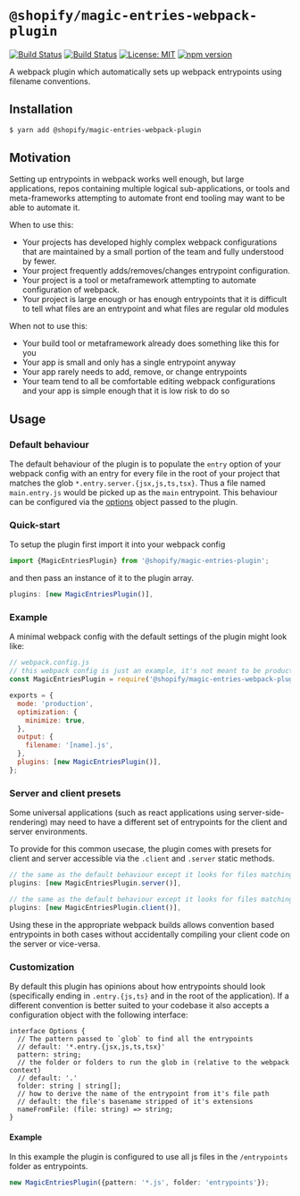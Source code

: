 # `@shopify/magic-entries-webpack-plugin`

[![Build Status](https://github.com/Shopify/quilt/workflows/Node-CI/badge.svg?branch=master)](https://github.com/Shopify/quilt/actions?query=workflow%3ANode-CI)
[![Build Status](https://github.com/Shopify/quilt/workflows/Ruby-CI/badge.svg?branch=master)](https://github.com/Shopify/quilt/actions?query=workflow%3ARuby-CI)
[![License: MIT](https://img.shields.io/badge/License-MIT-green.svg)](LICENSE.md) [![npm version](https://badge.fury.io/js/%40shopify%2Fmagic-entries-webpack-plugin.svg)](https://badge.fury.io/js/%40shopify%2Fmagic-entries-webpack-plugin.svg)

A webpack plugin which automatically sets up webpack entrypoints using filename conventions.

## Installation

```bash
$ yarn add @shopify/magic-entries-webpack-plugin
```

## Motivation

Setting up entrypoints in webpack works well enough, but large applications, repos containing multiple logical sub-applications, or tools and meta-frameworks attempting to automate front end tooling may want to be able to automate it.

When to use this:

- Your projects has developed highly complex webpack configurations that are maintained by a small portion of the team and fully understood by fewer.
- Your project frequently adds/removes/changes entrypoint configuration.
- Your project is a tool or metaframework attempting to automate configuration of webpack.
- Your project is large enough or has enough entrypoints that it is difficult to tell what files are an entrypoint and what files are regular old modules

When not to use this:

- Your build tool or metaframework already does something like this for you
- Your app is small and only has a single entrypoint anyway
- Your app rarely needs to add, remove, or change entrypoints
- Your team tend to all be comfortable editing webpack configurations and your app is simple enough that it is low risk to do so

## Usage

### Default behaviour

The default behaviour of the plugin is to populate the `entry` option of your webpack config with an entry for every file in the root of your project that matches the glob `*.entry.server.{jsx,js,ts,tsx}`. Thus a file named `main.entry.js` would be picked up as the `main` entrypoint. This behaviour can be configured via the [options](#options) object passed to the plugin.

### Quick-start

To setup the plugin first import it into your webpack config

```js
import {MagicEntriesPlugin} from '@shopify/magic-entries-plugin';
```

and then pass an instance of it to the plugin array.

```js
plugins: [new MagicEntriesPlugin()],
```

### Example

A minimal webpack config with the default settings of the plugin might look like:

```javascript
// webpack.config.js
// this webpack config is just an example, it's not meant to be production ready or anything
const MagicEntriesPlugin = require('@shopify/magic-entries-webpack-plugin');

exports = {
  mode: 'production',
  optimization: {
    minimize: true,
  },
  output: {
    filename: '[name].js',
  },
  plugins: [new MagicEntriesPlugin()],
};
```

### Server and client presets

Some universal applications (such as react applications using server-side-rendering) may need to have a different set of entrypoints for the client and server environments.

To provide for this common usecase, the plugin comes with presets for client and server accessible via the `.client` and `.server` static methods.

```js
// the same as the default behaviour except it looks for files matching '*.entry.server.{jsx,js,ts,tsx}'
plugins: [new MagicEntriesPlugin.server()],
```

```js
// the same as the default behaviour except it looks for files matching '*.entry.client.{jsx,js,ts,tsx}'
plugins: [new MagicEntriesPlugin.client()],
```

Using these in the appropriate webpack builds allows convention based entrypoints in both cases without accidentally compiling your client code on the server or vice-versa.

### Customization

By default this plugin has opinions about how entrypoints should look (specifically ending in `.entry.{js,ts}` and in the root of the application). If a different convention is better suited to your codebase it also accepts a configuration object with the following interface:

```tsx
interface Options {
  // The pattern passed to `glob` to find all the entrypoints
  // default: '*.entry.{jsx,js,ts,tsx}'
  pattern: string;
  // the folder or folders to run the glob in (relative to the webpack context)
  // default: '.'
  folder: string | string[];
  // how to derive the name of the entrypoint from it's file path
  // default: the file's basename stripped of it's extensions
  nameFromFile: (file: string) => string;
}
```

#### Example

In this example the plugin is configured to use all js files in the `/entrypoints` folder as entrypoints.

```ts
new MagicEntriesPlugin({pattern: '*.js', folder: 'entrypoints'});
```
